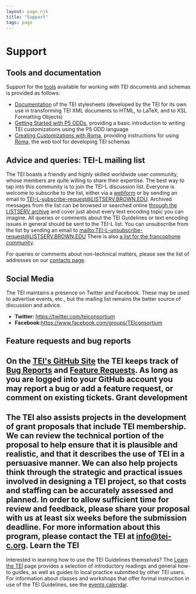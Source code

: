 ```yaml
---
layout: page.njk
title: "Support"
tags: page
---
```

# Support
Tools and documentation
-----------------------


Support for the [tools](./tools/) available for working with TEI documents and schemas is provided as follows:
* [Documentation](/Tools/Stylesheets/) of the TEI stylesheets (developed by the TEI for its own use in transforming TEI XML documents to HTML, to LaTeX, and to XSL Formatting Objects)
* [Getting Started with P5 ODDs](/Guidelines/Customization/odds.xml), providing a basic introduction to writing TEI customizations using the P5 ODD language
* [Creating Customizations with Roma](../Guidelines/Customization/use_roma.xml), providing instructions for using [Roma](http://tei.oucs.ox.ac.uk/Roma/), the web tool for developing TEI schemas


Advice and queries: TEI-L mailing list
--------------------------------------


The TEI boasts a friendly and highly skilled worldwide user community, whose members are quite willing to share their expertise. The best way
to tap into this community is to join the TEI-L discussion list. Everyone is welcome to subscribe to the list, either via a [webform](https://listserv.brown.edu/archives/cgi-bin/wa?SUBED1=tei-l&A=1) or by sending an email to [TEI-L-subscribe-request@LISTSERV.BROWN.EDU](mailto:TEI-L-subscribe-request@LISTSERV.BROWN.EDU).
Archived messages from the list can be browsed or searched online [through the LISTSERV archive](https://listserv.brown.edu/archives/cgi-bin/wa?A0=tei-l)
and cover just about every text encoding topic you can imagine. All queries or comments about the TEI Guidelines or text encoding issues in general
should be sent to the TEI-L list. You can unsubscribe from the list by sending an email to <mailto:TEI-L-unsubscribe-request@LISTSERV.BROWN.EDU>
There is also [a list for the francophone community](https://groupes.renater.fr/wiki/tei-fr/).


For queries or comments about non-technical matters, please see the list of addresses on our [contacts page](../About/contact.xml).


Social Media
------------


The TEI maintains a presence on Twitter and Facebook. These may be used to advertise events, etc., but the mailing list remains the better source of discussion and advice.
* **Twitter:** <https://twitter.com/teiconsortium>
* **Facebook:**<https://www.facebook.com/groups/TEIconsortium>


Feature requests and bug reports
--------------------------------


On the [TEI's GitHub Site](https://github.com/TEIC/TEI/issues) the TEI keeps track of
[Bug Reports](https://github.com/TEIC/TEI/issues?q=is%3Aopen+is%3Aissue+label%3A%22Type%3A+Bug%22) and
[Feature Requests](https://github.com/TEIC/TEI/issues?q=is%3Aopen+is%3Aissue+label%3A%22Type%3A+FeatureRequest%22).
As long as you are logged into your GitHub account you may
report a bug or add a feature request, or comment on existing tickets.
Grant development
-----------------


The TEI also assists projects in the development of grant proposals that include TEI membership. We can review the technical portion of the proposal to help ensure that it is plausible and realistic, and that it describes the use of TEI in a persuasive manner. We can also help projects think through the strategic and practical issues involved in designing a TEI project, so that costs and staffing can be accurately assessed and planned. In order to allow sufficient time for review and feedback, please share your proposal with us at least six weeks before the submission deadline. For more information about this program, please contact the TEI at info@tei-c.org.
Learn the TEI
-------------


Interested in learning how to use the TEI Guidelines themselves? The [Learn the TEI](Learn/)
page provides a selection of introductory readings and general
how-to guides, as well as guides to local practice submitted by other TEI users. For
information about classes and workshops that offer formal instruction in use of
the TEI Guidelines, see the [events calendar](http://members.tei-c.org/Events).